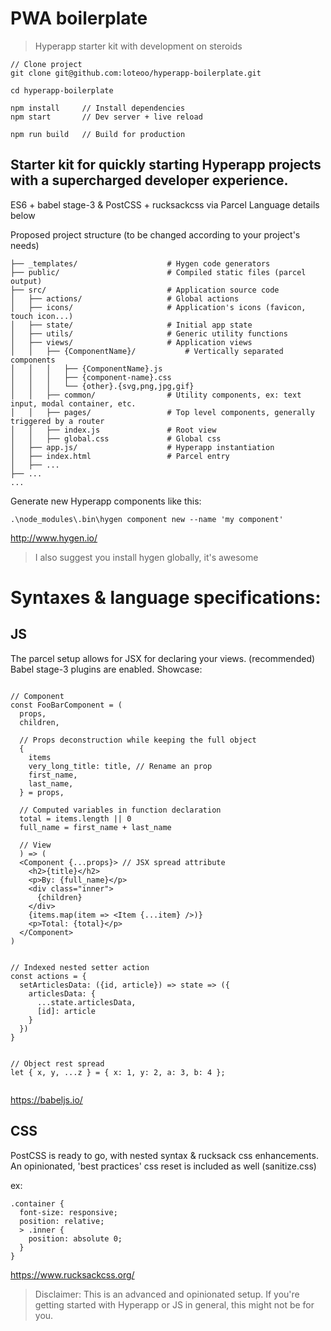 # PWA boilerplate
> Hyperapp starter kit with development on steroids

```
// Clone project
git clone git@github.com:loteoo/hyperapp-boilerplate.git

cd hyperapp-boilerplate

npm install     // Install dependencies
npm start       // Dev server + live reload
```

```
npm run build   // Build for production
```



## Starter kit for quickly starting Hyperapp projects with a supercharged developer experience.

ES6 + babel stage-3 & PostCSS + rucksackcss via Parcel
Language details below



Proposed project structure (to be changed according to your project's needs)

```
├── _templates/                    # Hygen code generators
├── public/                        # Compiled static files (parcel output)
├── src/                           # Application source code
│   ├── actions/                   # Global actions
│   ├── icons/                     # Application's icons (favicon, touch icon...)
│   ├── state/                     # Initial app state
│   ├── utils/                     # Generic utility functions
│   ├── views/                     # Application views
│   │   ├── {ComponentName}/           # Vertically separated components
│   │   │   ├── {ComponentName}.js
│   │   │   ├── {component-name}.css
│   │   │   └── {other}.{svg,png,jpg,gif}
│   │   ├── common/                # Utility components, ex: text input, modal container, etc.
│   │   ├── pages/                 # Top level components, generally triggered by a router
│   │   ├── index.js               # Root view
│   │   ├── global.css             # Global css
│   ├── app.js/                    # Hyperapp instantiation
│   ├── index.html                 # Parcel entry
│   ├── ...
├── ...
...
```





Generate new Hyperapp components like this:
```
.\node_modules\.bin\hygen component new --name 'my component'
```
http://www.hygen.io/

> I also suggest you install hygen globally, it's awesome




# Syntaxes & language specifications:

## JS 
The parcel setup allows for JSX for declaring your views. (recommended)
Babel stage-3 plugins are enabled.
Showcase:
```

// Component
const FooBarComponent = (
  props,
  children,

  // Props deconstruction while keeping the full object
  {
    items
    very_long_title: title, // Rename an prop
    first_name,
    last_name,
  } = props,

  // Computed variables in function declaration
  total = items.length || 0
  full_name = first_name + last_name

  // View
  ) => (
  <Component {...props}> // JSX spread attribute
    <h2>{title}</h2>
    <p>By: {full_name}</p>
    <div class="inner">
      {children}
    </div>
    {items.map(item => <Item {...item} />)}
    <p>Total: {total}</p>
  </Component>
)


// Indexed nested setter action
const actions = {
  setArticlesData: ({id, article}) => state => ({
    articlesData: {
      ...state.articlesData,
      [id]: article
    }
  })
}


// Object rest spread
let { x, y, ...z } = { x: 1, y: 2, a: 3, b: 4 };


```
https://babeljs.io/




## CSS 
PostCSS is ready to go, with nested syntax & rucksack css enhancements.
An opinionated, 'best practices' css reset is included as well (sanitize.css)

ex:
```
.container {
  font-size: responsive;
  position: relative;
  > .inner {
    position: absolute 0;
  }
}
```
https://www.rucksackcss.org/






> Disclaimer:
This is an advanced and opinionated setup. 
If you're getting started with Hyperapp or JS in general, this might not be for you.
